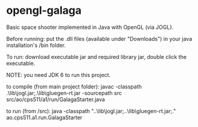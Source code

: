 # opengl-galaga
Basic space shooter implemented in Java with OpenGL (via JOGL).

Before running: put the .dll files (available under "Downloads") in your java installation's /bin folder.

To run: download executable jar and required library jar, double click the executable.

NOTE: you need JDK 6 to run this project.

to compile (from main project folder): javac -classpath .\lib\jogl.jar;.\lib\gluegen-rt.jar -sourcepath src src/ao/cps511/a1/run/GalagaStarter.java

to run (from /src): java -classpath "..\lib\jogl.jar;..\lib\gluegen-rt.jar;." ao.cps511.a1.run.GalagaStarter
